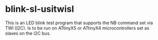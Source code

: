 # blink-sl-usitwisl

This is an LED blink test program that supports the NB command set via TWI (I2C). Is to be run on ATtinyX5 or ATtinyX4 microcontrollers set as slaves on the I2C bus.
